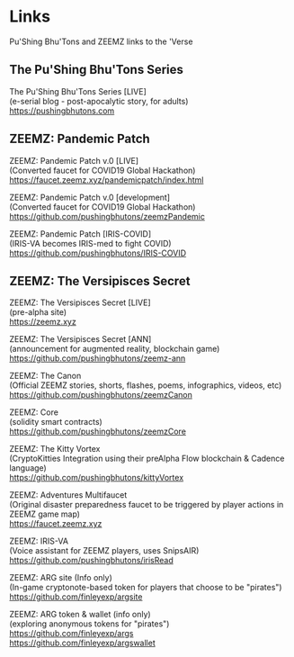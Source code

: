 # Links
Pu'Shing Bhu'Tons and ZEEMZ links to the 'Verse

## The Pu'Shing Bhu'Tons Series

The Pu'Shing Bhu'Tons Series [LIVE]<br />
(e-serial blog - post-apocalytic story, for adults)<br />
https://pushingbhutons.com<br />



## ZEEMZ: Pandemic Patch

ZEEMZ: Pandemic Patch v.0 [LIVE]<br />
(Converted faucet for COVID19 Global Hackathon)<br />
https://faucet.zeemz.xyz/pandemicpatch/index.html<br />

ZEEMZ: Pandemic Patch v.0 [development]<br />
(Converted faucet for COVID19 Global Hackathon)<br />
https://github.com/pushingbhutons/zeemzPandemic<br />

ZEEMZ: Pandemic Patch [IRIS-COVID]<br />
(IRIS-VA becomes IRIS-med to fight COVID)<br />
https://github.com/pushingbhutons/IRIS-COVID<br />



## ZEEMZ: The Versipisces Secret

ZEEMZ: The Versipisces Secret [LIVE]<br />
(pre-alpha site)<br />
https://zeemz.xyz<br />

ZEEMZ: The Versipisces Secret [ANN]<br />
(announcement for augmented reality, blockchain game)<br />
https://github.com/pushingbhutons/zeemz-ann<br />

ZEEMZ: The Canon<br />
(Official ZEEMZ stories, shorts, flashes, poems, infographics, videos, etc)<br />
https://github.com/pushingbhutons/zeemzCanon<br />

ZEEMZ: Core<br /> 
(solidity smart contracts)<br />
https://github.com/pushingbhutons/zeemzCore<br />

ZEEMZ: The Kitty Vortex<br />
(CryptoKitties Integration using their preAlpha Flow blockchain & Cadence language)<br />
https://github.com/pushingbhutons/kittyVortex<br />

ZEEMZ: Adventures Multifaucet<br />
(Original disaster preparedness faucet to be triggered by player actions in ZEEMZ game map)<br />
https://faucet.zeemz.xyz<br />

ZEEMZ: IRIS-VA<br /> 
(Voice assistant for ZEEMZ players, uses SnipsAIR)<br />
https://github.com/pushingbhutons/irisRead<br />

ZEEMZ: ARG site (Info only)<br />
(In-game cryptonote-based token for players that choose to be "pirates")<br />
https://github.com/finleyexp/argsite<br />

ZEEMZ: ARG token & wallet (info only)<br />
(exploring anonymous tokens for "pirates")<br />
https://github.com/finleyexp/args<br />
https://github.com/finleyexp/argswallet<br />
